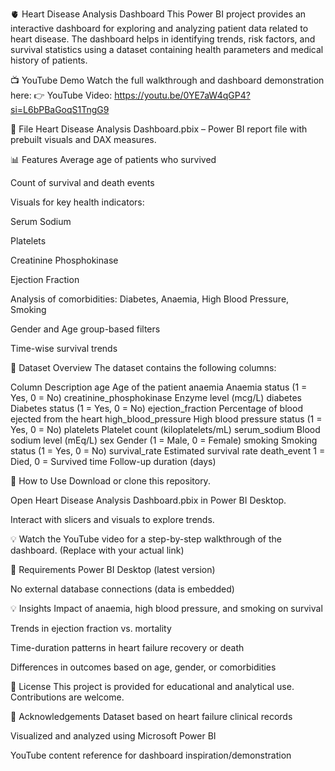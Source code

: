 🫀 Heart Disease Analysis Dashboard
This Power BI project provides an interactive dashboard for exploring and analyzing patient data related to heart disease. The dashboard helps in identifying trends, risk factors, and survival statistics using a dataset containing health parameters and medical history of patients.

📺 YouTube Demo
Watch the full walkthrough and dashboard demonstration here:
👉 YouTube Video: https://youtu.be/0YE7aW4qGP4?si=L6bPBaGoqS1TngG9


📁 File
Heart Disease Analysis Dashboard.pbix – Power BI report file with prebuilt visuals and DAX measures.

📊 Features
Average age of patients who survived

Count of survival and death events

Visuals for key health indicators:

Serum Sodium

Platelets

Creatinine Phosphokinase

Ejection Fraction

Analysis of comorbidities: Diabetes, Anaemia, High Blood Pressure, Smoking

Gender and Age group-based filters

Time-wise survival trends

🧬 Dataset Overview
The dataset contains the following columns:

Column	Description
age	Age of the patient
anaemia	Anaemia status (1 = Yes, 0 = No)
creatinine_phosphokinase	Enzyme level (mcg/L)
diabetes	Diabetes status (1 = Yes, 0 = No)
ejection_fraction	Percentage of blood ejected from the heart
high_blood_pressure	High blood pressure status (1 = Yes, 0 = No)
platelets	Platelet count (kiloplatelets/mL)
serum_sodium	Blood sodium level (mEq/L)
sex	Gender (1 = Male, 0 = Female)
smoking	Smoking status (1 = Yes, 0 = No)
survival_rate	Estimated survival rate
death_event	1 = Died, 0 = Survived
time	Follow-up duration (days)

🚀 How to Use
Download or clone this repository.

Open Heart Disease Analysis Dashboard.pbix in Power BI Desktop.

Interact with slicers and visuals to explore trends.

💡 Watch the YouTube video for a step-by-step walkthrough of the dashboard. (Replace with your actual link)

📌 Requirements
Power BI Desktop (latest version)

No external database connections (data is embedded)

💡 Insights
Impact of anaemia, high blood pressure, and smoking on survival

Trends in ejection fraction vs. mortality

Time-duration patterns in heart failure recovery or death

Differences in outcomes based on age, gender, or comorbidities

📜 License
This project is provided for educational and analytical use. Contributions are welcome.

🙌 Acknowledgements
Dataset based on heart failure clinical records

Visualized and analyzed using Microsoft Power BI

YouTube content reference for dashboard inspiration/demonstration
